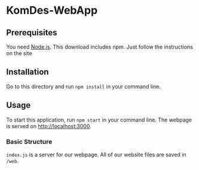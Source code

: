 # KomDes-WebApp

## Prerequisites

You need [Node.js](https://nodejs.org/en/). This download includes npm.
Just follow the instructions on the site

## Installation

Go to this directory and run `npm install` in your command line.

## Usage

To start this application, run `npm start` in your command line.
The webpage is served on [http://localhost:3000](http://localhost:3000).

### Basic Structure

`index.js` is a server for our webpage.
All of our website files are saved in `/web`.
